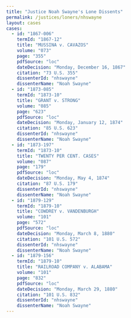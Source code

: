 ```yaml
---
title: "Justice Noah Swayne's Lone Dissents"
permalink: /justices/loners/nhswayne
layout: cases
cases:
  - id: "1867-006"
    termId: "1867-12"
    title: "MUSSINA v. CAVAZOS"
    volume: "073"
    page: "355"
    pdfSource: "loc"
    dateDecision: "Monday, December 16, 1867"
    citation: "73 U.S. 355"
    dissenterId: "nhswayne"
    dissenterName: "Noah Swayne"
  - id: "1873-085"
    termId: "1873-10"
    title: "GRANT v. STRONG"
    volume: "085"
    page: "623"
    pdfSource: "loc"
    dateDecision: "Monday, January 12, 1874"
    citation: "85 U.S. 623"
    dissenterId: "nhswayne"
    dissenterName: "Noah Swayne"
  - id: "1873-197"
    termId: "1873-10"
    title: "TWENTY PER CENT. CASES"
    volume: "087"
    page: "179"
    pdfSource: "loc"
    dateDecision: "Monday, May 4, 1874"
    citation: "87 U.S. 179"
    dissenterId: "nhswayne"
    dissenterName: "Noah Swayne"
  - id: "1879-129"
    termId: "1879-10"
    title: "COWDREY v. VANDENBURGH"
    volume: "101"
    page: "572"
    pdfSource: "loc"
    dateDecision: "Monday, March 8, 1880"
    citation: "101 U.S. 572"
    dissenterId: "nhswayne"
    dissenterName: "Noah Swayne"
  - id: "1879-156"
    termId: "1879-10"
    title: "RAILROAD COMPANY v. ALABAMA"
    volume: "101"
    page: "832"
    pdfSource: "loc"
    dateDecision: "Monday, March 29, 1880"
    citation: "101 U.S. 832"
    dissenterId: "nhswayne"
    dissenterName: "Noah Swayne"
---
```

